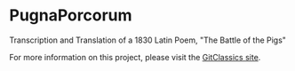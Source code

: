 # PugnaPorcorum
Transcription and Translation of a 1830 Latin Poem, "The Battle of the Pigs"

For more information on this project, please visit the [GitClassics site](http://gitclassics.github.io).
